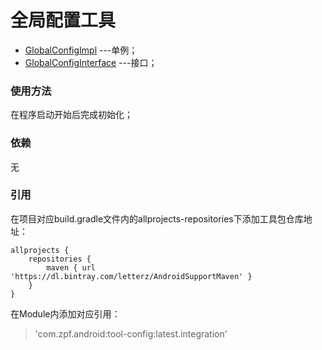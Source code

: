 全局配置工具
=========
* [GlobalConfigImpl](./src/main/java/com/zpf/tool/config/GlobalConfigImpl.java)
---单例；
* [GlobalConfigInterface](./src/main/java/com/zpf/tool/config/GlobalConfigInterface.java)
---接口；

### 使用方法
在程序启动开始后完成初始化；
### 依赖
无
### 引用
在项目对应build.gradle文件内的allprojects-repositories下添加工具包仓库地址：
````
allprojects {
    repositories {
        maven { url 'https://dl.bintray.com/letterz/AndroidSupportMaven' }
    }
}
````
在Module内添加对应引用：
>'com.zpf.android:tool-config:latest.integration'